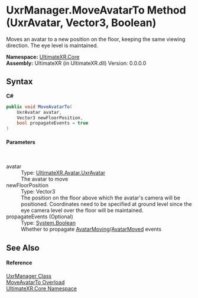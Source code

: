 # UxrManager.MoveAvatarTo Method (UxrAvatar, Vector3, Boolean)
 

Moves an avatar to a new position on the floor, keeping the same viewing direction. The eye level is maintained.

**Namespace:**&nbsp;<a href="N_UltimateXR_Core">UltimateXR.Core</a><br />**Assembly:**&nbsp;UltimateXR (in UltimateXR.dll) Version: 0.0.0.0

## Syntax

**C#**<br />
``` C#
public void MoveAvatarTo(
	UxrAvatar avatar,
	Vector3 newFloorPosition,
	bool propagateEvents = true
)
```


#### Parameters
&nbsp;<dl><dt>avatar</dt><dd>Type: <a href="T_UltimateXR_Avatar_UxrAvatar">UltimateXR.Avatar.UxrAvatar</a><br />The avatar to move</dd><dt>newFloorPosition</dt><dd>Type: Vector3<br />The position on the floor above which the avatar's camera will be positioned. Coordinates need to be specified at ground level since the eye camera level over the floor will be maintained.</dd><dt>propagateEvents (Optional)</dt><dd>Type: <a href="https://docs.microsoft.com/dotnet/api/system.boolean" target="_blank" rel="noopener noreferrer">System.Boolean</a><br />Whether to propagate <a href="E_UltimateXR_Core_UxrManager_AvatarMoving">AvatarMoving</a>/<a href="E_UltimateXR_Core_UxrManager_AvatarMoved">AvatarMoved</a> events</dd></dl>

## See Also


#### Reference
<a href="T_UltimateXR_Core_UxrManager">UxrManager Class</a><br /><a href="Overload_UltimateXR_Core_UxrManager_MoveAvatarTo">MoveAvatarTo Overload</a><br /><a href="N_UltimateXR_Core">UltimateXR.Core Namespace</a><br />